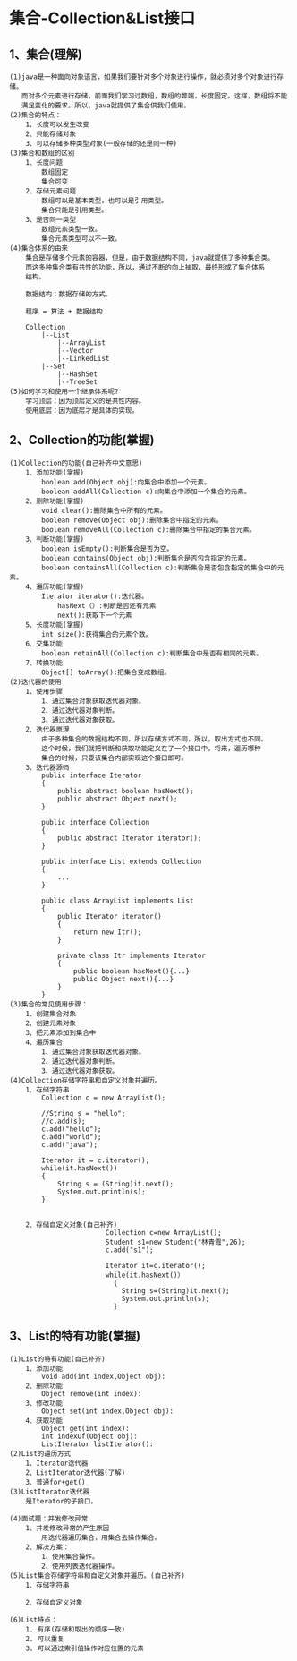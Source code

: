 # 集合-Collection&List接口
## 1、集合(理解)
	(1)java是一种面向对象语言，如果我们要针对多个对象进行操作，就必须对多个对象进行存储。
	   而对多个元素进行存储，前面我们学习过数组，数组的弊端，长度固定。这样，数组将不能
	   满足变化的要求。所以，java就提供了集合供我们使用。
	(2)集合的特点：
		1、长度可以发生改变
		2、只能存储对象
		3、可以存储多种类型对象(一般存储的还是同一种)
	(3)集合和数组的区别
		1、长度问题
			数组固定
			集合可变
		2、存储元素问题
			数组可以是基本类型，也可以是引用类型。
			集合只能是引用类型。
		3、是否同一类型
			数组元素类型一致。
			集合元素类型可以不一致。
	(4)集合体系的由来
		集合是存储多个元素的容器，但是，由于数据结构不同，java就提供了多种集合类。
		而这多种集合类有共性的功能，所以，通过不断的向上抽取，最终形成了集合体系
		结构。

		数据结构：数据存储的方式。

		程序 = 算法 + 数据结构

		Collection
			|--List
				|--ArrayList
				|--Vector
				|--LinkedList
			|--Set
				|--HashSet
				|--TreeSet
	(5)如何学习和使用一个继承体系呢?
		学习顶层：因为顶层定义的是共性内容。
		使用底层：因为底层才是具体的实现。

## 2、Collection的功能(掌握)
	(1)Collection的功能(自己补齐中文意思)
		1、添加功能(掌握)
			boolean add(Object obj):向集合中添加一个元素。
			boolean addAll(Collection c):向集合中添加一个集合的元素。
		2、删除功能(掌握)
			void clear():删除集合中所有的元素。
			boolean remove(Object obj):删除集合中指定的元素。
			boolean removeAll(Collection c):删除集合中指定的集合元素。
		3、判断功能(掌握)
			boolean isEmpty():判断集合是否为空。
			boolean contains(Object obj):判断集合是否包含指定的元素。
			boolean containsAll(Collection c):判断集合是否包含指定的集合中的元素。
		4、遍历功能(掌握)
			Iterator iterator():迭代器。
				hasNext（）:判断是否还有元素
				next():获取下一个元素
		5、长度功能(掌握)
			int size():获得集合的元素个数。
		6、交集功能
			boolean retainAll(Collection c):判断集合中是否有相同的元素。
		7、转换功能
			Object[] toArray():把集合变成数组。
	(2)迭代器的使用
		1、使用步骤
			1、通过集合对象获取迭代器对象。
			2、通过迭代器对象判断。
			3、通过迭代器对象获取。
		2、迭代器原理
			由于多种集合的数据结构不同，所以存储方式不同，所以，取出方式也不同。
			这个时候，我们就把判断和获取功能定义在了一个接口中，将来，遍历哪种
			集合的时候，只要该集合内部实现这个接口即可。
		3、迭代器源码
			public interface Iterator
			{
				public abstract boolean hasNext();
				public abstract Object next();
			}

			public interface Collection
			{
				public abstract Iterator iterator();
			}

			public interface List extends Collection
			{
				...
			}
			
			public class ArrayList implements List
			{
				public Iterator iterator()
				{
					return new Itr();
				}

				private class Itr implements Iterator
				{
					public boolean hasNext(){...}
					public Object next(){...}
				}
			}
	(3)集合的常见使用步骤：
		1、创建集合对象
		2、创建元素对象
		3、把元素添加到集合中
		4、遍历集合
			1、通过集合对象获取迭代器对象。
			2、通过迭代器对象判断。
			3、通过迭代器对象获取。
	(4)Collection存储字符串和自定义对象并遍历。
		1、存储字符串
			Collection c = new ArrayList();

			//String s = "hello";
			//c.add(s);
			c.add("hello");
			c.add("world");
			c.add("java");

			Iterator it = c.iterator();
			while(it.hasNext())
			{
				String s = (String)it.next();
				System.out.println(s);
			}


		2、存储自定义对象(自己补齐)
                            Collection c=new ArrayList();
                            Student s1=new Student("林青霞",26);           
                            c.add("s1");
                      
                            Iterator it=c.iterator();
                            while(it.hasNext()）
                              {
                                String s=(String)it.next();
                                System.out.println(s);
                              }

## 3、List的特有功能(掌握)
	

	(1)List的特有功能(自己补齐)
		1、添加功能
			void add(int index,Object obj): 
		2、删除功能
			Object remove(int index): 
		3、修改功能
			Object set(int index,Object obj): 
		4、获取功能
			Object get(int index): 
			int indexOf(Object obj): 
			ListIterator listIterator():
	(2)List的遍历方式
		1、Iterator迭代器
		2、ListIterator迭代器(了解)
		3、普通for+get()
	(3)ListIterator迭代器
		是Iterator的子接口。
		 
	(4)面试题：并发修改异常
		1、并发修改异常的产生原因
			用迭代器遍历集合，用集合去操作集合。
		2、解决方案：
			1、使用集合操作。
			2、使用列表迭代器操作。
	(5)List集合存储字符串和自定义对象并遍历。(自己补齐)
		1、存储字符串

		2、存储自定义对象

	(6)List特点：
		1. 有序(存储和取出的顺序一致)
		2. 可以重复
		3. 可以通过索引值操作对应位置的元素